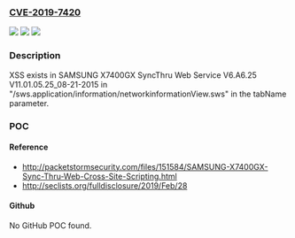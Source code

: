 ### [CVE-2019-7420](https://cve.mitre.org/cgi-bin/cvename.cgi?name=CVE-2019-7420)
![](https://img.shields.io/static/v1?label=Product&message=n%2Fa&color=blue)
![](https://img.shields.io/static/v1?label=Version&message=n%2Fa&color=blue)
![](https://img.shields.io/static/v1?label=Vulnerability&message=n%2Fa&color=brighgreen)

### Description

XSS exists in SAMSUNG X7400GX SyncThru Web Service V6.A6.25 V11.01.05.25_08-21-2015 in "/sws.application/information/networkinformationView.sws" in the tabName parameter.

### POC

#### Reference
- http://packetstormsecurity.com/files/151584/SAMSUNG-X7400GX-Sync-Thru-Web-Cross-Site-Scripting.html
- http://seclists.org/fulldisclosure/2019/Feb/28

#### Github
No GitHub POC found.

